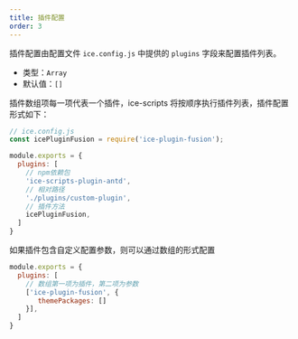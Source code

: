 ```yaml
---
title: 插件配置
order: 3
---
```


插件配置由配置文件 `ice.config.js` 中提供的 `plugins` 字段来配置插件列表。

* 类型：`Array`
* 默认值：`[]`

插件数组项每一项代表一个插件，ice-scripts 将按顺序执行插件列表，插件配置形式如下：

```js
// ice.config.js
const icePluginFusion = require('ice-plugin-fusion');

module.exports = {
  plugins: [
    // npm依赖包
    'ice-scripts-plugin-antd',
    // 相对路径
    './plugins/custom-plugin',
    // 插件方法
    icePluginFusion,
  ]
}
```

如果插件包含自定义配置参数，则可以通过数组的形式配置

```js
module.exports = {
  plugins: [
    // 数组第一项为插件，第二项为参数
    ['ice-plugin-fusion', {
       themePackages: []
    }],
  ]
}

```
